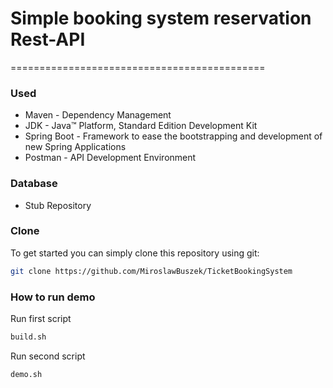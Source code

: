 # Simple booking system reservation Rest-API
============================================

### Used 

* Maven - Dependency Management
* JDK - Java™ Platform, Standard Edition Development Kit 
* Spring Boot - Framework to ease the bootstrapping and development of new Spring Applications
* Postman - API Development Environment

### Database

* Stub Repository

### Clone
To get started you can simply clone this repository using git:

```sh
git clone https://github.com/MiroslawBuszek/TicketBookingSystem
```

### How to run demo

Run first script
```sh
build.sh
```

Run second script
```sh
demo.sh	
```
